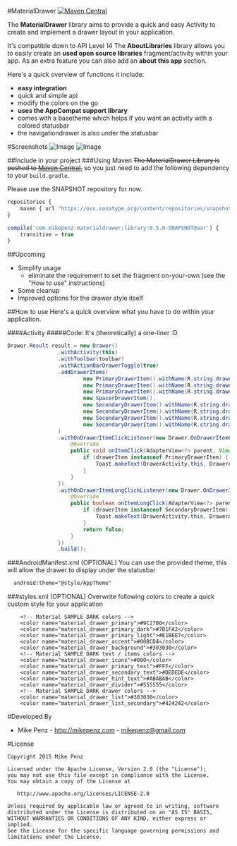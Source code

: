 #MaterialDrawer  [![Maven Central](https://maven-badges.herokuapp.com/maven-central/com.mikepenz.materialdrawer/library/badge.svg?style=flat)](https://maven-badges.herokuapp.com/maven-central/com.mikepenz.materialdrawer/library)

The **MaterialDrawer** library aims to provide a quick and easy Activity to create and implement a drawer layout in your application.


It's compatible down to API Level 14
The **AboutLibraries** library allows you to easily create an **used open source libraries** fragment/activity within your app. As an extra feature you can also add an **about this app** section. 

Here's a quick overview of functions it include:
- **easy integration**
- quick and simple api
- modify the colors on the go
- **uses the AppCompat support library**
- comes with a basetheme which helps if you want an activity with a colored statusbar
- the navigationdrawer is also under the statusbar

#Screenshots
![Image](https://raw.githubusercontent.com/mikepenz/MaterialDrawer/master/DEV/screenshots/screenshot1_small.png)
![Image](https://raw.githubusercontent.com/mikepenz/MaterialDrawer/master/DEV/screenshots/screenshot2_small.png)


##Include in your project
###Using Maven
~~The MaterialDrawer Library is pushed to [Maven Central](http://search.maven.org/#search|ga|1|g%3A%22com.mikepenz.materialdrawer%22),~~ so you just need to add the following dependency to your `build.gradle`.

Please use the SNAPSHOT repository for now.

```javascript
repositories {
    maven { url "https://oss.sonatype.org/content/repositories/snapshots/" }
}

compile('com.mikepenz.materialdrawer:library:0.5.0-SNAPSHOT@aar') {
	transitive = true
}
```

##Upcoming
- Simplify usage
  - eliminate the requirement to set the fragment on-your-own (see the "How to use" instructions)
- Some cleanup
- Improved options for the drawer style itself

##How to use
Here's a quick overview what you have to do within your application.

####Activity
#####Code:
It's (theoretically) a one-liner :D
```java
Drawer.Result result = new Drawer()
                .withActivity(this)
                .withToolbar(toolbar)
                .withActionBarDrawerToggle(true)
                .addDrawerItems(
                        new PrimaryDrawerItem().withName(R.string.drawer_item_home),
                        new PrimaryDrawerItem().withName(R.string.drawer_item_free_play),
                        new PrimaryDrawerItem().withName(R.string.drawer_item_custom),
                        new SpacerDrawerItem(),
                        new SecondaryDrawerItem().withName(R.string.drawer_item_settings).withIcon(FontAwesome.Icon.faw_cog),
                        new SecondaryDrawerItem().withName(R.string.drawer_item_help).withIcon(FontAwesome.Icon.faw_question).setEnabled(false),
                        new SecondaryDrawerItem().withName(R.string.drawer_item_open_source).withIcon(FontAwesome.Icon.faw_github),
                        new SecondaryDrawerItem().withName(R.string.drawer_item_contact).withIcon(FontAwesome.Icon.faw_bullhorn)
                )
                .withOnDrawerItemClickListener(new Drawer.OnDrawerItemClickListener() {
                    @Override
                    public void onItemClick(AdapterView<?> parent, View view, int position, long id, IDrawerItem drawerItem) {
                        if (drawerItem instanceof PrimaryDrawerItem) {
                            Toast.makeText(DrawerActivity.this, DrawerActivity.this.getString(((PrimaryDrawerItem) drawerItem).getNameRes()), Toast.LENGTH_SHORT).show();
                        }
                    }
                })
                .withOnDrawerItemLongClickListener(new Drawer.OnDrawerItemLongClickListener() {
                    @Override
                    public boolean onItemLongClick(AdapterView<?> parent, View view, int position, long id, IDrawerItem drawerItem) {
                        if (drawerItem instanceof SecondaryDrawerItem) {
                            Toast.makeText(DrawerActivity.this, DrawerActivity.this.getString(((SecondaryDrawerItem) drawerItem).getNameRes()), Toast.LENGTH_SHORT).show();
                        }
                        return false;
                    }
                })
                .build();
```

###AndroidManifest.xml (OPTIONAL)
You can use the provided theme, this will allow the drawer to display under the statusbar
```xml
  android:theme="@style/AppTheme"
```

###styles.xml (OPTIONAL)
Overwrite following colors to create a quick custom style for your application
```
    <!-- Material SAMPLE DARK colors -->
    <color name="material_drawer_primary">#9C27B0</color>
    <color name="material_drawer_primary_dark">#7B1FA2</color>
    <color name="material_drawer_primary_light">#E1BEE7</color>
    <color name="material_drawer_accent">#00BCD4</color>
    <color name="material_drawer_background">#303030</color>
    <!-- Material SAMPLE DARK text / items colors -->
    <color name="material_drawer_icons">#000</color>
    <color name="material_drawer_primary_text">#FFF</color>
    <color name="material_drawer_secondary_text">#DEDEDE</color>
    <color name="material_drawer_hint_text">#ABABAB</color>
    <color name="material_drawer_divider">#555555</color>
    <!-- Material SAMPLE DARK drawer colors -->
    <color name="material_drawer_list">#303030</color>
    <color name="material_drawer_list_secondary">#424242</color>
```

#Developed By

* Mike Penz - http://mikepenz.com - <mikepenz@gmail.com>


#License

    Copyright 2015 Mike Penz

    Licensed under the Apache License, Version 2.0 (the "License");
    you may not use this file except in compliance with the License.
    You may obtain a copy of the License at

       http://www.apache.org/licenses/LICENSE-2.0

    Unless required by applicable law or agreed to in writing, software
    distributed under the License is distributed on an "AS IS" BASIS,
    WITHOUT WARRANTIES OR CONDITIONS OF ANY KIND, either express or implied.
    See the License for the specific language governing permissions and
    limitations under the License.
